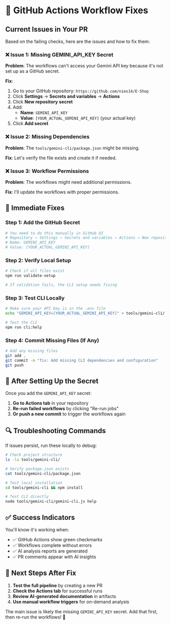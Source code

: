 # 🚨 GitHub Actions Workflow Fixes

## Current Issues in Your PR

Based on the failing checks, here are the issues and how to fix them:

### ❌ **Issue 1: Missing GEMINI_API_KEY Secret**

**Problem**: The workflows can't access your Gemini API key because it's not set up as a GitHub secret.

**Fix**:
1. Go to your GitHub repository: `https://github.com/nies14/E-Shop`
2. Click **Settings** → **Secrets and variables** → **Actions**
3. Click **New repository secret**
4. Add:
   - **Name**: `GEMINI_API_KEY`
   - **Value**: `[YOUR_ACTUAL_GEMINI_API_KEY]` (your actual key)
5. Click **Add secret**

### ❌ **Issue 2: Missing Dependencies**

**Problem**: The `tools/gemini-cli/package.json` might be missing.

**Fix**: Let's verify the file exists and create it if needed.

### ❌ **Issue 3: Workflow Permissions**

**Problem**: The workflows might need additional permissions.

**Fix**: I'll update the workflows with proper permissions.

## 🔧 **Immediate Fixes**

### Step 1: Add the GitHub Secret
```bash
# You need to do this manually in GitHub UI
# Repository → Settings → Secrets and variables → Actions → New repository secret
# Name: GEMINI_API_KEY
# Value: [YOUR_ACTUAL_GEMINI_API_KEY]
```

### Step 2: Verify Local Setup
```bash
# Check if all files exist
npm run validate-setup

# If validation fails, the CLI setup needs fixing
```

### Step 3: Test CLI Locally
```bash
# Make sure your API key is in the .env file
echo "GEMINI_API_KEY=[YOUR_ACTUAL_GEMINI_API_KEY]" > tools/gemini-cli/.env

# Test the CLI
npm run cli:help
```

### Step 4: Commit Missing Files (If Any)
```bash
# Add any missing files
git add .
git commit -m "fix: Add missing CLI dependencies and configuration"
git push
```

## 🎯 **After Setting Up the Secret**

Once you add the `GEMINI_API_KEY` secret:

1. **Go to Actions tab** in your repository
2. **Re-run failed workflows** by clicking "Re-run jobs"
3. **Or push a new commit** to trigger the workflows again

## 🔍 **Troubleshooting Commands**

If issues persist, run these locally to debug:

```bash
# Check project structure
ls -la tools/gemini-cli/

# Verify package.json exists
cat tools/gemini-cli/package.json

# Test local installation
cd tools/gemini-cli && npm install

# Test CLI directly
node tools/gemini-cli/gemini-cli.js help
```

## ✅ **Success Indicators**

You'll know it's working when:
- ✅ GitHub Actions show green checkmarks
- ✅ Workflows complete without errors
- ✅ AI analysis reports are generated
- ✅ PR comments appear with AI insights

## 🚀 **Next Steps After Fix**

1. **Test the full pipeline** by creating a new PR
2. **Check the Actions tab** for successful runs
3. **Review AI-generated documentation** in artifacts
4. **Use manual workflow triggers** for on-demand analysis

The main issue is likely the missing `GEMINI_API_KEY` secret. Add that first, then re-run the workflows! 🎯
